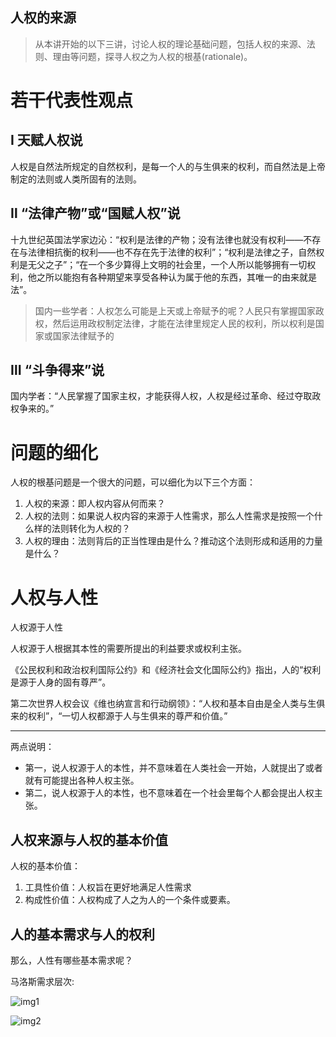 人权的来源
--

> 从本讲开始的以下三讲，讨论人权的理论基础问题，包括人权的来源、法则、理由等问题，探寻人权之为人权的根基(rationale)。

# 若干代表性观点

## Ⅰ 天赋人权说

人权是自然法所规定的自然权利，是每一个人的与生俱来的权利，而自然法是上帝制定的法则或人类所固有的法则。

## Ⅱ “法律产物”或“国赋人权”说

十九世纪英国法学家边沁：“权利是法律的产物；没有法律也就没有权利——不存在与法律相抗衡的权利——也不存在先于法律的权利”；“权利是法律之子，自然权利是无父之子”；“在一个多少算得上文明的社会里，一个人所以能够拥有一切权利，他之所以能抱有各种期望来享受各种认为属于他的东西，其唯一的由来就是法”。

> 国内一些学者：人权怎么可能是上天或上帝赋予的呢？人民只有掌握国家政权，然后运用政权制定法律，才能在法律里规定人民的权利，所以权利是国家或国家法律赋予的

## Ⅲ “斗争得来”说

国内学者：“人民掌握了国家主权，才能获得人权，人权是经过革命、经过夺取政权争来的。” 

# 问题的细化

人权的根基问题是一个很大的问题，可以细化为以下三个方面：

1. 人权的来源：即人权内容从何而来？
2. 人权的法则：如果说人权内容的来源于人性需求，那么人性需求是按照一个什么样的法则转化为人权的？
3. 人权的理由：法则背后的正当性理由是什么？推动这个法则形成和适用的力量是什么？

# 人权与人性

人权源于人性

人权源于人根据其本性的需要所提出的利益要求或权利主张。 

《公民权利和政治权利国际公约》和《经济社会文化国际公约》指出，人的“权利是源于人身的固有尊严”。

第二次世界人权会议《维也纳宣言和行动纲领》：“人权和基本自由是全人类与生俱来的权利”，“一切人权都源于人与生俱来的尊严和价值。” 

---

两点说明：

- 第一，说人权源于人的本性，并不意味着在人类社会一开始，人就提出了或者就有可能提出各种人权主张。
- 第二，说人权源于人的本性，也不意味着在一个社会里每个人都会提出人权主张。 

## 人权来源与人权的基本价值

人权的基本价值：

1. 工具性价值：人权旨在更好地满足人性需求
2. 构成性价值：人权构成了人之为人的一个条件或要素。

## 人的基本需求与人的权利

那么，人性有哪些基本需求呢？ 

马洛斯需求层次:

![img1](https://dsm04pap003files.storage.live.com/y4mYl6MfUyCAy0Pv-31yUFNnK-YY1kDbI72ODmaH6vIISUkieMaG9ms_UCnBXG1eZGXjgSIWL1jEIhDvQEPTac2sKYRjcQowQTa9Li5ZQCJz5Ey9kf5x02KyCQN8u1r8ZaOcyrv8NRSzjqw25nenlq6bdyXduL3Tw4gHcJq-fXkL-rdyVoBqz4I5mFE1QEp77DI?width=859&height=522&cropmode=none)

![img2](https://dsm04pap003files.storage.live.com/y4mEabNLv84F3vlbv8ZvbL74CaRHsnu0pQRYq4oRtMPpDqavcahEpS2BXyE6BwE4uJqYVP4hQIvN6i1Uaf9gQtkD_3dL3XqLX6helvdHdEjPzFedRVC7fDHLhzdAmzrHFCK-xxZ4dOmj4-bj4dTN6PKO1ULsSpFuTweLnn4_vEUw9RpJOcxL99LytCyOrNRq003?width=540&height=372&cropmode=none)


